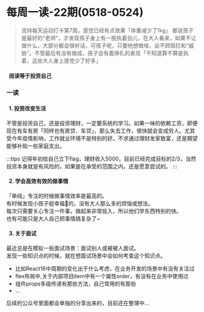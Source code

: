 # 每周一读-22期(0518-0524)

> 坚持每天运动打卡第7周。感觉已经有点效果「体重减少了1kg」
> 都说孩子是最好的“老师”，才发现孩子身上有一股执着劲儿，在大人看来，如果不让做什么，大部分都会很听话，可孩子呢，只要他想做啥，会不顾阻拦和“威胁”。不管最后有没有做成，孩子会有着挣扎的表现「不知道算不算是执着，这些大人身上感觉少了好多」

<a name="DPCq6"></a>
####   阅读等于投资自己  
<a name="ecO3p"></a>
### 一读
<a name="hqO68"></a>
####   1. 投资改变生活
不管是投资自己，还是投资理财，一定要系统的学习。如果一味的依赖工资，即便现在有车有房「同样也有房贷、车贷」，那么失去工作，很快就会变成穷人。尤其受今年疫情影响，工作就业环境不是特别的好。不求通过理财发家致富，还是期望能够补贴一些家庭支出。<br />

:::tips
记得年初给自己立下flag，理财收入5000，目前已经完成目标的2/3，当然投资本身就是有风险的，如果是在承受的范围之内，还是愿意尝试的。
:::


<a name="LCMve"></a>
####   2. 学会高效有效的做事情
「单纯」专注的时候做事情效率是最高的。<br />有时候发现小孩子挺幸福🥰的，没有大人那么多的烦恼或想法。<br />每次只需要关心专注一件事，做起来非常投入，所以他们学东西特别的快。<br />也有可能只是大人自己把事情搞复杂了~<br />

<a name="n5jsx"></a>
####   3. 关于面试
最近总是在模拟一些面试场景：面试别人或被被人面试。<br />发现一些知识点的时候，就在想面试场景中会如何考查这个知识点。

- 比如React16中周期的变化出于什么考虑，在业务开发的场景中有没有关注过
- flex布局中,关于内部项目item中有一个属性order，有没有在业务中使用过
- 组件props多级传递有那些方法，自己常用的有那些
- ...

后续的公众号里面都会单独的分享出来的，目前还在整理中...

